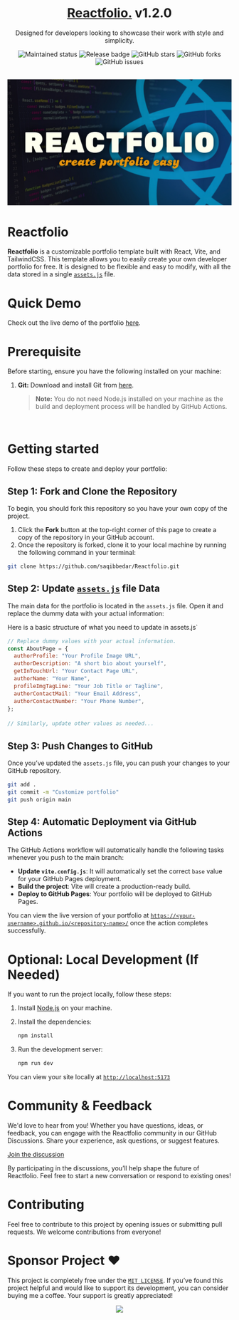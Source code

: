 
<div align="center">
<span><h1><a href="https://saqibbedar.github.io/Reactfolio/" target="_blank">Reactfolio.</a> v1.2.0</h1></span>

<span>Designed for developers looking to showcase their work with style and simplicity.</span>

<div align="center">
    <img src="https://img.shields.io/badge/maintenance-actively--developed-brightgreen.svg" alt="Maintained status" />
    <img src="https://img.shields.io/github/v/release/saqibbedar/Reactfolio.svg" alt="Release badge" />
  <img src="https://img.shields.io/github/stars/saqibbedar/Reactfolio.svg" alt="GitHub stars" />
   <img src="https://img.shields.io/github/forks/saqibbedar/Reactfolio.svg" alt="GitHub forks" />
  <img src="https://img.shields.io/github/issues/saqibbedar/Reactfolio.svg" alt="GitHub issues" />
</div>

</div>

</br>

![Reactfolio Header Image](./public/header.jpg)

# Reactfolio

**Reactfolio** is a customizable portfolio template built with React, Vite, and TailwindCSS. This template allows you to easily create your own developer portfolio for free. It is designed to be flexible and easy to modify, with all the data stored in a single [`assets.js`](https://github.com/saqibbedar/Reactfolio/blob/main/src/assets/assets.js) file.

# Quick Demo

Check out the live demo of the portfolio [here](https://saqibbedar.github.io/Reactfolio/).


# Prerequisite

Before starting, ensure you have the following installed on your machine:

1. **Git:** Download and install Git from [here](https://git-scm.com/downloads).
   
   > **Note:** You do not need Node.js installed on your machine as the build and deployment process will be handled by GitHub Actions.

</br>

# Getting started

Follow these steps to create and deploy your portfolio:

## Step 1: Fork and Clone the Repository

To begin, you should fork this repository so you have your own copy of the project.

1. Click the **Fork** button at the top-right corner of this page to create a copy of the repository in your GitHub account.
2. Once the repository is forked, clone it to your local machine by running the following command in your terminal:

```bash
git clone https://github.com/saqibbedar/Reactfolio.git
```

## Step 2: Update [`assets.js`](https://github.com/saqibbedar/Reactfolio/blob/main/src/assets/assets.js) file Data

The main data for the portfolio is located in the `assets.js` file. Open it and replace the dummy data with your actual information:

Here is a basic structure of what you need to update in assets.js`

```js
// Replace dummy values with your actual information.
const AboutPage = {
  authorProfile: "Your Profile Image URL",
  authorDescription: "A short bio about yourself",
  getInTouchUrl: "Your Contact Page URL",
  authorName: "Your Name",
  profileImgTagLine: "Your Job Title or Tagline",
  authorContactMail: "Your Email Address",
  authorContactNumber: "Your Phone Number",
};

// Similarly, update other values as needed...
```

## Step 3:  Push Changes to GitHub

Once you’ve updated the `assets.js` file, you can push your changes to your GitHub repository.

```bash
git add .
git commit -m "Customize portfolio"
git push origin main
```

## Step 4: Automatic Deployment via GitHub Actions

The GitHub Actions workflow will automatically handle the following tasks whenever you push to the main branch:

* **Update `vite.config.js`**: It will automatically set the correct `base` value for your GitHub Pages deployment.
* **Build the project**: Vite will create a production-ready build.
* **Deploy to GitHub Pages**: Your portfolio will be deployed to GitHub Pages.

You can view the live version of your portfolio at [`https://<your-username>.github.io/<repository-name>/`](https://<your-username>.github.io/<repository-name>/) once the action completes successfully.

# Optional: Local Development (If Needed)

If you want to run the project locally, follow these steps:

1. Install [Node.js](https://nodejs.org/en/download/prebuilt-installer) on your machine.
2. Install the dependencies:

    ```bash
    npm install
    ```

2. Run the development server:

    ```bash
    npm run dev
    ```

You can view your site locally at [`http://localhost:5173`](http://localhost:5173)


# Community & Feedback

We'd love to hear from you! Whether you have questions, ideas, or feedback, you can engage with the Reactfolio community in our GitHub Discussions. Share your experience, ask questions, or suggest features.

[Join the discussion](https://github.com/saqibbedar/Reactfolio/discussions)

By participating in the discussions, you’ll help shape the future of Reactfolio. Feel free to start a new conversation or respond to existing ones!

# Contributing

Feel free to contribute to this project by opening issues or submitting pull requests. We welcome contributions from everyone!

# Sponsor Project ❤️

This project is completely free under the [`MIT LICENSE`](https://github.com/saqibbedar/Reactfolio?tab=MIT-1-ov-file). If you’ve found this project helpful and would like to support its development, you can consider buying me a coffee. Your support is greatly appreciated!

<div align="center">
<a href="https://www.buymeacoffee.com/saqibbedar"><img src="https://img.buymeacoffee.com/button-api/?text=Buy me a coffee&emoji=&slug=saqibbedar&button_colour=5F7FFF&font_colour=ffffff&font_family=Poppins&outline_colour=000000&coffee_colour=FFDD00"></a></div>
